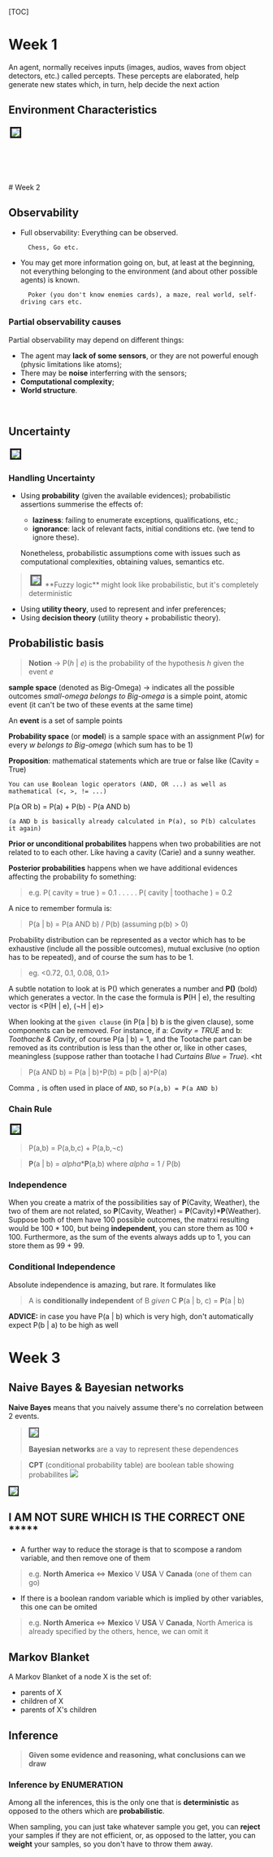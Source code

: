 [TOC]

# Week 1

An agent, normally receives inputs (images, audios, waves from object detectors, etc.) called percepts.
These percepts are elaborated, help generate new states which, in turn, help decide the next action

## Environment Characteristics
<img src="img/Agent_characteristics" style="border: solid; margin: 3px">
<br>
<br>
<br>
<br>
<br>
<br>
# Week 2

## Observability

- Full observability: Everything can be observed.
    
        Chess, Go etc.
- You may get more information going on, but, at least at the beginning, not everything belonging to the environment (and about other possible agents) is known.
        
        Poker (you don't know enemies cards), a maze, real world, self-driving cars etc.

### Partial observability causes
Partial observability may depend on different things:
- The agent may **lack of some sensors**, or they are not powerful enough (physic limitations like atoms);
- There may be **noise** interferring with the sensors;
- **Computational complexity**;
- **World structure**.

<br>

## Uncertainty
<img src="img/uncertainty.png" style="border: solid; margin: 3px">


### Handling Uncertainty
- Using **probability** (given the available evidences); probabilistic assertions summerise the effects of:
    - **laziness**: failing to enumerate exceptions, qualifications, etc.;
    - **ignorance**: lack of relevant facts, initial conditions etc. (we tend to ignore these).
    
    Nonetheless, probabilistic assumptions come with issues such as computational complexities, obtaining values, semantics etc.

> <img src="img/fuzzy_logic.png" style="border: solid; margin: 3px">
> **Fuzzy logic** might look like probabilistic, but it's completely deterministic

- Using **utility theory**, used to represent and infer preferences;
- Using **decision theory** (utility theory + probabilistic theory).


## Probabilistic basis

>**Notion** -> P(*h* | *e*) is the probability of the hypothesis *h* given the event *e*

**sample space** (denoted as Big-Omega) -> indicates all the possible outcomes
*small-omega belongs to Big-omega* is a simple point, atomic event (it can't be two of these events at the same time)

An **event** is a set of sample points

**Probability space** (or **model**) is a sample space with an assignment P(*w*) for every *w* *belongs to* *Big-omega* (which sum has to be 1)

**Proposition**: mathematical statements which are true or false like (Cavity = True)
    
    You can use Boolean logic operators (AND, OR ...) as well as mathematical (<, >, != ...)

P(a OR b) = P(a) + P(b) - P(a AND b) 
    
    (a AND b is basically already calculated in P(a), so P(b) calculates it again)

**Prior or unconditional probabilites** happens when two probabilities are not related to to each other. Like having a cavity (Carie) and a sunny weather.

**Posterior probabilities** happens when we have additional evidences affecting the probability fo something:

>e.g. P( cavity = true ) = 0.1  . . . . . P( cavity | toothache ) = 0.2

A nice to remember formula is:
> P(a | b) = P(a AND b) / P(b)
> (assuming p(b) > 0)


Probability distribution can be represented as a vector which has to be exhaustive (include all the possible outcomes), mutual exclusive (no option has to be repeated), and of course the sum has to be 1.
> eg. <0.72, 0.1, 0.08, 0.1>

A subtle notation to look at is P() which generates a number and **P()** (bold) which generates a vector.
In the case the formula is **P**(H | e), the resulting vector is <P(H | e), (¬H | e)>

When looking at the `given clause` (in P(a | b) b is the given clause), some components can be removed. For instance, if a: *Cavity = TRUE* and b: *Toothache & Cavity*, of course P(a | b) = 1, and the Tootache part can be removed as its contribution is less than the other or, like in other cases, meaningless (suppose rather than tootache I had *Curtains Blue = True*).
<ht</ht>
> P(a AND b) = P(a | b)`*`P(b) = p(b | a)`*`P(a)

Comma `,` is often used in place of `AND`, so `P(a,b) = P(a AND b)`

### Chain Rule
<img src="img/ChainRule.png" style="border: solid; margin: 3px">

> P(a,b) = P(a,b,c) + P(a,b,¬c)

> **P**(a | b) = *alpha*\***P**(a,b) 
where *alpha* = 1 / P(b)

### Independence
When you create a matrix of the possibilities say of **P**(Cavity, Weather), the two of them are not related, so **P**(Cavity, Weather) = **P**(Cavity)\***P**(Weather). Suppose both of them have 100 possible outcomes, the matrxi resulting would be 100 * 100, but being **independent**, you can store them as 100 + 100. Furthermore, as the sum of the events always adds up to 1, you can store them as 99 + 99.


### Conditional Independence
Absolute independence is amazing, but rare. It formulates like 
>A is **conditionally independent** of B *given* C
>**P**(a | b, c) = **P**(a | b)

**ADVICE:** in case you have P(a | b) which is very high, don't automatically expect P(b | a) to be high as well    


# Week 3

## Naive Bayes & Bayesian networks

**Naive Bayes** means that you naively assume there's no correlation between 2 events.
> <img src="img/Bayesian_Independency.png" style="border: solid 2px">
> 
> **Bayesian networks** are a vay to represent these dependences

> **CPT** (conditional probability table) are boolean table showing probabilites
> <img src="CPT.png">

<img src="img/Bayesian_networks.png
" style="border: solid 2px">


I AM NOT SURE WHICH IS THE CORRECT ONE *****
--
- A further way to reduce the storage is that to scompose a random variable, and then remove one of them
> e.g. **North America** <=> **Mexico** V **USA** V **Canada** (one of them can go)

- If there is a boolean random variable which is implied by other variables, this one can be omited
> e.g. **North America** <=> **Mexico** V **USA** V **Canada**, North America is already specified by the others, hence, we can omit it

## Markov Blanket
A Markov Blanket of a node X is the set of:
- parents of X
- children of X
- parents of X's children

## Inference
> **Given some evidence and reasoning, what conclusions can we draw**

### Inference by ENUMERATION
Among all the inferences, this is the only one that is **deterministic** as opposed to the others which are **probabilistic**.

When sampling, you can just take whatever sample you get, you can **reject** your samples if they are not efficient, or, as opposed to the latter, you can **weight** your samples, so you don't have to throw them away.

<br>
<br>
<br>
<br>
<br>
<br>
<br>
<br>
<br>
<br>
<br>
<br>
<br>
<br>
<br>